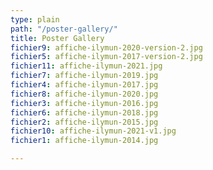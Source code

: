 ```yaml
---
type: plain
path: "/poster-gallery/"
title: Poster Gallery
fichier9: affiche-ilymun-2020-version-2.jpg
fichier5: affiche-ilymun-2017-version-2.jpg
fichier11: affiche-ilymun-2021.jpg
fichier7: affiche-ilymun-2019.jpg
fichier4: affiche-ilymun-2017.jpg
fichier8: affiche-ilymun-2020.jpg
fichier3: affiche-ilymun-2016.jpg
fichier6: affiche-ilymun-2018.jpg
fichier2: affiche-ilymun-2015.jpg
fichier10: affiche-ilymun-2021-v1.jpg
fichier1: affiche-ilymun-2014.jpg

---
```

<div class="wrapper" style="display:grid;grid-template-columns:repeat(3,1fr);grid-gap:10px;">

<img href="/uploads/affiche-ilymun-2014.jpg">

<img href="/uploads/affiche-ilymun-2014.jpg">

<img href="/uploads/affiche-ilymun-2014.jpg">

<img href="/uploads/affiche-ilymun-2014.jpg">

<img href="/uploads/affiche-ilymun-2014.jpg">

<img href="/uploads/affiche-ilymun-2014.jpg">

<img href="/uploads/affiche-ilymun-2014.jpg">

<img href="/uploads/affiche-ilymun-2014.jpg">

<img href="/uploads/affiche-ilymun-2014.jpg">

<img href="/uploads/affiche-ilymun-2014.jpg">

</div>